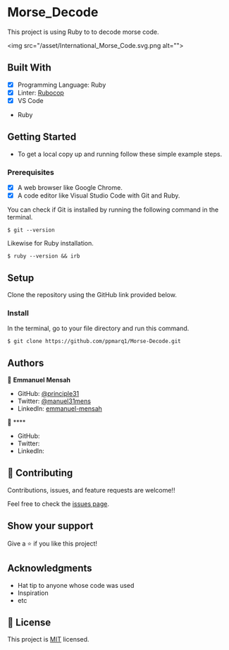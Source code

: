 # Morse_Decode
This project is using Ruby to to decode morse code.

<img src="/asset/International_Morse_Code.svg.png alt="">

## Built With

- [x] Programming Language: Ruby
- [x] Linter: [Rubocop](https://rubocop.org/)
- [x] VS Code

- Ruby

## Getting Started

- To get a local copy up and running follow these simple example steps.

### Prerequisites

- [x] A web browser like Google Chrome.
- [x] A code editor like Visual Studio Code with Git and Ruby.

You can check if Git is installed by running the following command in the terminal.
```
$ git --version
```

Likewise for Ruby installation.
```
$ ruby --version && irb
```

## Setup

Clone the repository using the GitHub link provided below.

### Install

In the terminal, go to your file directory and run this command.


```
$ git clone https://github.com/ppmarq1/Morse-Decode.git
```

## Authors

👤 **Emmanuel Mensah**

- GitHub: [@principle31](https://github.com/principles31)
- Twitter: [@manuel31mens](https://Twiter.com/@Manuel31mens)
- LinkedIn: [emmanuel-mensah](www.linkedin.com/in/emmanuel-mensah-)

👤 ****

- GitHub: 
- Twitter: 
- LinkedIn:

## 🤝 Contributing

Contributions, issues, and feature requests are welcome!!

Feel free to check the [issues page](git@github.com:principles31/Morse_Decode.git).

## Show your support

Give a ⭐️ if you like this project!

## Acknowledgments

- Hat tip to anyone whose code was used
- Inspiration
- etc

## 📝 License

This project is [MIT](./MIT.md) licensed.
